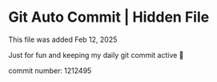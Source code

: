 # Git Auto Commit | Hidden File

This file was added Feb 12, 2025

Just for fun and keeping my daily git commit active 🤪

commit number: 1212495
